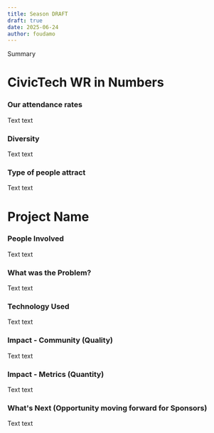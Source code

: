 ```yaml
---
title: Season DRAFT 
draft: true
date: 2025-06-24
author: foudamo
---
```

Summary 

<!-- more -->

# CivicTech WR in Numbers 
### Our attendance rates 
Text text 

### Diversity 
Text text 

### Type of people attract 
Text text 

# Project Name
### People Involved 
Text text 

### What was the Problem?
Text text 

### Technology Used
Text text 

### Impact - Community (Quality)
Text text 

### Impact - Metrics (Quantity)
Text text 

### What's Next (Opportunity moving forward for Sponsors)
Text text 